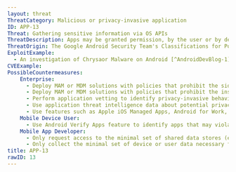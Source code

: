 ```yaml
---
layout: threat
ThreatCategory: Malicious or privacy-invasive application
ID: APP-13
Threat: Gathering sensitive information via OS APIs
ThreatDescription: Apps may be granted permission, by the user or by default, access common data stores provided by the mobile OS. Common stores are contacts lists, call history, calendar, notes, or app clipboard. When apps used in differing personal and enterprise contexts have access to these stores, they may contain co-mingled personal and enterprise data. A malicious or invasive app granted access to these locations can collect any sensitive data stored there, likely with an intent to exfiltrate it to the attacker.
ThreatOrigin: The Google Android Security Team's Classifications for Potentially Harmful Applications [^83]
ExploitExample:
  - An investigation of Chrysaor Malware on Android [^AndroidDevBlog-1]
CVEExample:
PossibleCountermeasures:
    Enterprise:
      - Deploy MAM or MDM solutions with policies that prohibit the sideloading of apps, which may bypass security checks on the app.
      - Deploy MAM or MDM solutions with policies that prohibit the installation of apps from 3rd party (unofficial) app stores.
      - Perform application vetting to identify privacy-invasive behaviors by apps.
      - Use application threat intelligence data about potential privacy risks associated with apps installed on devices
      - Use features such as Apple iOS Managed Apps, Android for Work, or Samsung KNOX Workspace that provide additional separation between personal apps and enterprise apps to mitigate the leakage of private information between work/personal contexts.
    Mobile Device User:
      - Use Android Verify Apps feature to identify apps that may violate privacy.
    Mobile App Developer:
      - Only request access to the minimal set of shared data stores (e.g., contacts, calendar), OS services (e.g. location services), and device sensors (e.g. camera, microphone) necessary for the app to provide functionality.
      - Only collect the minimal set of device or user data necessary for the app to provide functionality.
title: APP-13
rawID: 13
---
```

